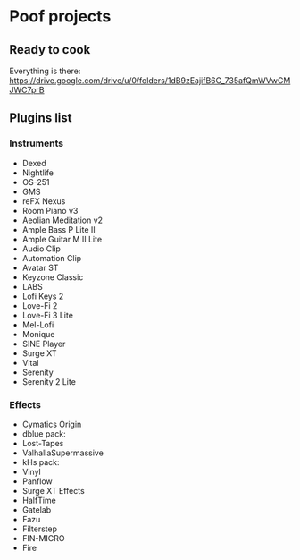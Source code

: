 # Poof projects

## Ready to cook

Everything is there: https://drive.google.com/drive/u/0/folders/1dB9zEajifB6C_735afQmWVwCMJWC7prB

## Plugins list

### Instruments

- Dexed
- Nightlife
- OS-251
- GMS
- reFX Nexus
- Room Piano v3
- Aeolian Meditation v2
- Ample Bass P Lite II
- Ample Guitar M II Lite
- Audio Clip
- Automation Clip
- Avatar ST
- Keyzone Classic
- LABS
- Lofi Keys 2
- Love-Fi 2
- Love-Fi 3 Lite
- Mel-Lofi
- Monique
- SINE Player
- Surge XT
- Vital
- Serenity
- Serenity 2 Lite

### Effects

- Cymatics Origin
- dblue pack:
- Lost-Tapes
- ValhallaSupermassive
- kHs pack:
- Vinyl
- Panflow
- Surge XT Effects
- HalfTime
- Gatelab
- Fazu
- Filterstep
- FIN-MICRO
- Fire
